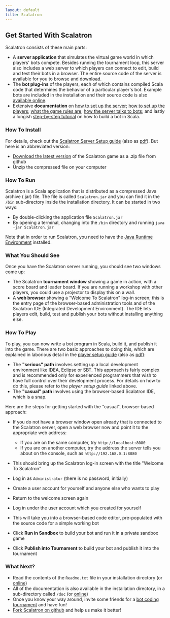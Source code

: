 ```yaml
---
layout: default
title: Scalatron
---
```


## Get Started With Scalatron

Scalatron consists of these main parts:

* A **server application** that simulates the virtual game world in which players' bots compete. Besides running
  the tournament loop, this server also includes a web server to which players can connect to edit, build and test
  their bots in a browser. The entire source code of the server is available for you to
  <a href="https://github.com/scalatron/scalatron">browse</a> and
  <a href="https://github.com/scalatron/scalatron/zipball/master">download</a>.
* The **bot plug-ins** of the players, each of which contains compiled Scala code that determines the behavior
  of a particular player's bot. Example bots are included in the installation and their source code is also
  <a href="https://github.com/scalatron/scalatron/tree/master/Scalatron/samples">available online</a>.
* Extensive **documentation** on
  <a href="https://github.com/scalatron/scalatron/blob/master/Scalatron/doc/markdown/Scalatron%20Server%20Setup.md">how to set up the server</a>;
  <a href="https://github.com/scalatron/scalatron/blob/master/Scalatron/doc/markdown/Scalatron%20Player%20Setup.md">how to set up the players</a>;
  <a href="https://github.com/scalatron/scalatron/blob/master/Scalatron/doc/markdown/Scalatron%20Game%20Rules.md">what the game rules are</a>;
  <a href="https://github.com/scalatron/scalatron/blob/master/Scalatron/doc/markdown/Scalatron%20Protocol.md">how the server talks to bots</a>;
  and lastly a longish <a href="https://github.com/scalatron/scalatron/blob/master/Scalatron/doc/markdown/Scalatron%20Tutorial.md">step-by-step tutorial</a> on how to build a bot in Scala.


### How To Install

For details, check out the
<a href="https://github.com/scalatron/scalatron/blob/master/Scalatron/doc/markdown/Scalatron%20Server%20Setup.md">Scalatron Server Setup guide</a>
(also as <a href="http://github.com/scalatron/scalatron/raw/master/Scalatron/doc/pdf/Scalatron%20Server%20Setup.pdf">pdf</a>).
But here is an abbreviated version:

* [Download the latest version](https://github.com/scalatron/scalatron/downloads) of the Scalatron game as a .zip file from github
* Unzip the compressed file on your computer



### How To Run

Scalatron is a Scala application that is distributed as a compressed Java archive (.jar) file.
The file is called `Scalatron.jar` and you can find it in the `/bin` sub-directory inside the installation directory.
It can be started in two ways:

* By double-clicking the application file `Scalatron.jar`
* By opening a terminal, changing into the `/bin` directory and running `java -jar Scalatron.jar`

Note that in order to run Scalatron, you need to have the
<a href="http://www.java.com/download/">Java Runtime Environment</a> installed.


### What You Should See

Once you have the Scalatron server running, you should see two windows come up:

* The Scalatron **tournament window** showing a game in action, with a score board and leader board.
  If you are running a workshop with other players, you could use a projector to display this on a wall.
* A **web browser** showing a "Welcome To Scalatron" log-in screen; this is the entry page of the browser-based
  administration tools and of the Scalatron IDE (Integrated Development Environment). The IDE lets players edit,
  build, test and publish your bots without installing anything else.


### How To Play

To play, you can now write a bot program in Scala, build it, and publish it into the game.
There are two basic approaches to doing this, which are explained in laborious detail in the
<a href="https://github.com/scalatron/scalatron/blob/master/Scalatron/doc/markdown/Scalatron%20Player%20Setup.md">player setup guide</a>
(also as <a href="https://github.com/scalatron/scalatron/raw/master/Scalatron/doc/pdf/Scalatron%20Player%20Setup.pdf">pdf</a>):

* The **"serious" path** involves setting up a local development environment like IDEA, Eclipse or SBT.
  This approach is fairly complex and is recommended only for experienced programmers that wish to have full
  control over their development process. For details on how to do this, please refer to the *player setup guide* linked above.
* The **"casual" path** involves using the browser-based Scalatron IDE, which is a snap.

Here are the steps for getting started with the "casual", browser-based approach:

* If you do not have a browser window open already that is connected to the Scalatron server, open a web browser
  now and point it to the appropriate web address:
  <ul>
    <li>If you are on the same computer, try <code>http://localhost:8080</code></li>
    <li>If you are on another computer, try the address the server tells you about on the console, such as <code>http://192.168.0.1:8080</code></li>
  </ul>

* This should bring up the Scalatron log-in screen with the title "Welcome To Scalatron"
* Log in as `Administrator` (there is no password, initially)
* Create a user account for yourself and anyone else who wants to play
* Return to the welcome screen again
* Log in under the user account which you created for yourself
* This will take you into a browser-based code editor, pre-populated with the source code for a simple working bot
* Click **Run in Sandbox** to build your bot and run it in a private sandbox game
* Click **Publish into Tournament** to build your bot and publish it into the tournament


### What Next?

* Read the contents of the `Readme.txt` file in your installation directory (or <a href="https://github.com/scalatron/scalatron/blob/master/Scalatron/Readme.txt">online</a>)
* All of the documentation is also available in the installation directory, in a sub-directory called `/doc` (or <a href="https://github.com/scalatron/scalatron/tree/master/Scalatron/doc">online</a>)
* Once you know your way around, invite some friends for a <a href="/pages/tournament.html">bot coding tournament</a> and have fun!
* [Fork Scalatron on github](https://github.com/scalatron/scalatron) and help us make it better!

